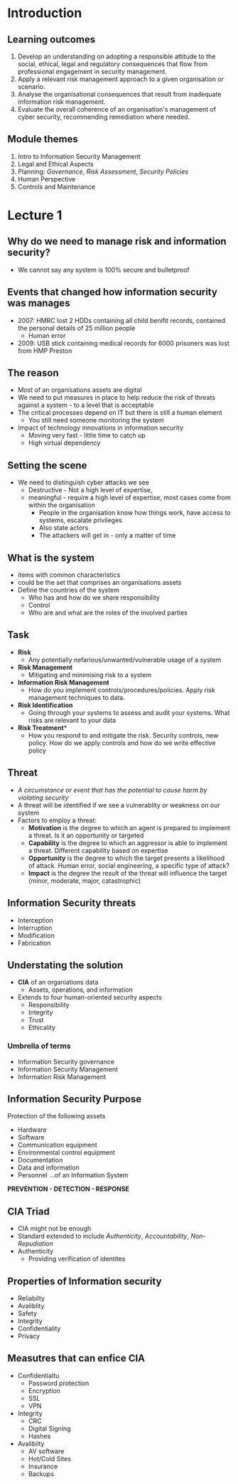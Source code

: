 # Introduction

## Learning outcomes
1. Develop an understanding on adopting a responsible attitude to the social, ethical, legal and regulatory
consequences that flow from professional engagement in security management.
2. Apply a relevant risk management approach to a given organisation or scenario.
3. Analyse the organisational consequences that result from inadequate information risk management.
4. Evaluate the overall coherence of an organisation's management of cyber security, recommending
remediation where needed.

## Module themes 
1. Intro to Information Security Management 
2. Legal and Ethical Aspects 
3. Planning: *Governance*, *Risk Assessment*, *Security Policies* 
4. Human Perspective 
5. Controls and Maintenance

# Lecture 1

## Why do we need to manage risk and information security?
- We cannot say any system is 100% secure and bulletproof

## Events that changed how information security was manages
- 2007: HMRC lost 2 HDDs containing all child benifit records, contained the personal details of 25 million people
	- Human error
- 2009: USB stick containing medical records for 6000 prisoners was lost from HMP Preston

## The reason
 - Most of an organisations assets are digital
 - We need to put measures in place to help reduce the risk of threats against a system - to a level that is acceptable
 -  The critical processes depend on IT but there is still a human element
	 - You still need someone monitoring the system
- Impact of technology innovations in information security 
	- Moving very fast - little time to catch up
	- High virtual dependency

## Setting the scene
- We need to distinguish cyber attacks we see
	- Destructive - Not a high level of expertise, 
	- meaningful - require a high level of expertise, most cases come from within the organisation
		- People in the organisation know how things work, have access to systems, escalate privileges
		- Also state actors
		- The attackers will get in - only a matter of time

## What is the system
- items with common characteristics
- could be the set that comprises an organisations assets
- Define the countries of the system
	- Who has and how do we share responsibility
	- Control
	- Who are and what are the roles of the involved parties

## Task
- **Risk**
	- Any potentially nefarious/unwanted/vulnerable usage of a system
- **Risk Management**
	- Mitigating and minimising risk to a system
- **Information Risk Management**
	- How do you implement controls/procedures/policies. Apply risk management techniques to data.
- **Risk Identification**
	- Going through your systems to assess and audit your systems. What risks are relevant to your data
- **Risk Treatment***
	- How you respond to and mitigate the risk. Security controls, new policy. How do we apply controls and how do we write effective policy

## Threat
- *A circumstance or event that has the potential to cause harm by violating security*
- A threat will be identified if we see a vulnerablity or weakness on our system
- Factors to employ a threat: 
	- **Motivation** is the degree to which an agent is prepared to implement a threat. Is it an opportunity or targeted
	- **Capability** is the degree to which an aggressor is able to implement a threat. Different capability based on expertise
	- **Opportunity** is the degree to which the target presents a likelihood of attack. Human error, social engineering, a specific type of attack?
	- **Impact** is the degree the result of the threat will influence the target (minor, moderate, major, catastrophic)

## Information Security threats
- Interception
- Interruption
- Modification
- Fabrication


## Understating the solution
- **CIA** of an organiations data
	- Assets, operations, and information
- Extends to four human-oriented security aspects 
	- Responsibility 
	- Integrity 
	- Trust 
	- Ethicality
### Umbrella of terms
- Information Security governance
- Information Security Management
- Information Risk Management

## Information Security Purpose 
Protection of the following assets 
- Hardware 
- Software 
- Communication equipment 
- Environmental control equipment 
- Documentation 
- Data and information 
- Personnel 
…of an Information System

**PREVENTION - DETECTION - RESPONSE**

## CIA Triad
- CIA might not be enough
- Standard extended to include *Authenticity*, *Accountability*, *Non-Repudiation*
- Authenticity
	- Providing verification of identites

## Properties of Information security
- Reliabilty
- Avaliblity
- Safety
- Integrity
- Confidentiality
- Privacy

## Measutres that can enfice CIA
- Confidentialtu
	- Password protection
	- Encryption
	- SSL
	- VPN
- Integrity
	- CRC
	- Digital Signing
	- Hashes
- Avalibilty 
	- AV software
	- Hot/Cold Sites
	- Insurance 
	- Backups
